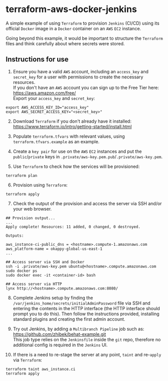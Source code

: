 # terraform-aws-docker-jenkins

A simple example of using `Terraform` to provision `Jenkins` (CI/CD) using its official `Docker` image in a `Docker` container on an `AWS` `EC2` instance.

Going beyond this example, it would be important to structure the `Terraform` files and think carefully about where secrets were stored.


## Instructions for use

1) Ensure you have a valid `AWS` account, including an `access_key` and `secret_key` for a user with permissions to create the necessary resources.  
If you don't have an `AWS` account you can sign up to the Free Tier here: https://aws.amazon.com/free/  
Export your `access_key` and `secret_key`:  
```
export AWS_ACCESS_KEY_ID="access_key"
export AWS_SECRET_ACCESS_KEY="<secret_key>"
```

2) Download `Terraform` if you don't already have it installed:  
https://www.terraform.io/intro/getting-started/install.html

3) Populate `terraform.tfvars` with relevant values, using `terraform.tfvars.example` as an example.

4) Create a `key pair` for use on the `AWS` `EC2` instances and put the `public`/`private` keys in `.private/aws-key.pem.pub`/`.private/aws-key.pem`.

5) Use `Terraform` to check how the services will be provisioned:  
```
terraform plan
```

6) Provision using `Terraform`:  
```
terraform apply
```

7) Check the output of the provision and access the server via SSH and/or your web browser.  
```
## Provision output...
...
Apply complete! Resources: 11 added, 0 changed, 0 destroyed.

Outputs:

aws_instance-ci-public_dns = <hostname>.compute-1.amazonaws.com
aws_platform-name = okappy-global-us-east-1
...
```

```
## Access server via SSH and Docker
ssh -i .private/aws-key.pem ubuntu@<hostname>.compute.amazonaws.com
sudo docker ps
sudo docker exec -it <container-id> bash
```

```
## Access server via HTTP
lynx http://<hostname>.compute.amazonaws.com:8080/
```

8) Complete Jenkins setup by finding the `/var/jenkins_home/secrets/initialAdminPassword` file via SSH and entering the contents in the HTTP interface (the HTTP interface should prompt you to do this). Then follow the instructions provided, installing standard plugins and creating the first admin account.

9) Try out Jenkins, by adding a `Multibranch Pipeline` job such as: https://github.com/zhibek/behat-example.git  
This job type relies on the `Jenkinsfile` inside the `git` repo, therefore no additional config is required in the `Jenkins` UI.

10) If there is a need to re-stage the server at any point, `taint` and re-`apply` via `Terraform`:  
```
terraform taint aws_instance.ci
terraform apply
```
